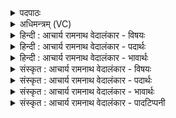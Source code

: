 <details><summary>पदपाठः</summary>

अ꣣या꣢। चि꣣त्तः꣢। वि꣣पा꣢। अ꣣न꣡या꣢। ह꣡रिः꣢꣯। प꣣वस्व। धा꣡र꣢꣯या। यु꣡ज꣢꣯म्। वा꣡जे꣢꣯षु। चो꣣दय। ८०५।
</details>

<details><summary>अधिमन्त्रम् (VC)</summary>

- पवमानः सोमः
- भृगुर्वारुणिर्जमदग्निर्भार्गवो वा
- गायत्री
- षड्जः
</details>

<details><summary>हिन्दी : आचार्य रामनाथ वेदालंकार - विषयः</summary>

अगले मन्त्र में पुनः परमात्मा का विषय है।
</details>

<details><summary>हिन्दी : आचार्य रामनाथ वेदालंकार - पदार्थः</summary>

पदार्थान्वयभाषाः -  हे पवमान सोम ! हे पवित्रकर्त्ता परमात्मन् ! (विपा) मुझ मेधावी के द्वारा (चित्तः) जाने हुए (हरिः) दुःखों एवं पापों के हर्त्ता आप (अया) वेगवती (अनया) इस (धारया) आनन्द-धारा से (पवस्व) मुझ स्तोता को पवित्र कीजिए। (युजम्) अपने सखा मुझको (वाजेषु) जीवनसंग्रामों में (चोदय) विजय के लिए प्रेरित कीजिए ॥३॥
</details>

<details><summary>हिन्दी : आचार्य रामनाथ वेदालंकार - भावार्थः</summary>

भावार्थभाषाः -  स्तुति किया गया परमात्मा स्तोताओं को आनन्द-धाराओं से सींचकर,बल देकर देवासुरसंग्रामों में विजयी करता है ॥३॥
</details>

<details><summary>संस्कृत : आचार्य रामनाथ वेदालंकार - विषयः</summary>

अथ पुनः परमात्मविषयमाह।
</details>

<details><summary>संस्कृत : आचार्य रामनाथ वेदालंकार - पदार्थः</summary>

पदार्थान्वयभाषाः -  हे पवमान सोम ! हे पवित्रकर्त्तः परमात्मन् ! (विपा) मेधाविना मया।[विप इति मेधाविनामसु पठितम्। निघं० ३।१५।] (चित्तः) विज्ञातः, (हरिः) दुःखानां पापानां च हर्ता त्वम् (अया) अयया सवेगया।[अय गतौ,पचाद्यच्। स्त्रियाम् अया। ततस्तृतीयैकवचने ‘सुपां सुलुक्०’। अ० ७।१।३९ इति विभक्तेराकारादेशः।] (अनया) एतया पाविकया (धारया) आनन्दधारया (पवस्व) स्तोतारं मां पुनीहि। (युजम्) सखायं माम् (वाजेषु) जीवनसंग्रामेषु (चोदय) विजयाय प्रेरय ॥३॥
</details>

<details><summary>संस्कृत : आचार्य रामनाथ वेदालंकार - भावार्थः</summary>

भावार्थभाषाः -  स्तुतः परमात्मा स्तोतॄनानन्दधारया संसिच्य बलं प्रदाय देवासुरसंग्रामेषु विजयिनं कुरुते ॥३॥
</details>

<details><summary>संस्कृत : आचार्य रामनाथ वेदालंकार - पादटिप्पनी</summary>

टिप्पणी:   १. ऋ० ९।६५।१२।
</details>